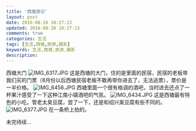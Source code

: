 ```yaml
---
title: '西塘游记'
layout: post
date: 2016-08-26 10:27:13
updated: 2016-08-26 10:27:13
comments: true
categories: 生活
tags: [生活,西塘,旅游,摄影]
keywords: 生活,西塘,旅游,摄影
description: 
---
```



西塘大门
![IMG_6317.JPG](https://ooo.0o0.ooo/2016/10/19/580721216bb5e.jpg)
这是西塘的大门，住的是里面的民宿，民宿的老板带我们买的门票（8月份以后西塘民宿老板不敢再带你进去了，无法逃票），票价是一半价格。
![IMG_6458.JPG](https://ooo.0o0.ooo/2016/10/19/5806ee8f4d59c.jpg)
西塘里面一个很有格调的酒吧，当时进去还点了一杯果汁感受了一下这种江南小镇酒吧的气氛。
![IMG_6434.JPG](https://ooo.0o0.ooo/2016/10/19/5806ee8f556e4.jpg)
这是西塘最有特色的小吃，管老太臭豆腐，尝了一下，还是和绍兴臭豆腐有些不同的。
![IMG_6377.JPG](https://ooo.0o0.ooo/2016/10/19/5806ee8f826ce.jpg)
在一条桥上拍的。


未完待续...